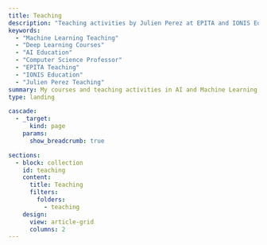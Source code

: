 ```yaml
---
title: Teaching
description: "Teaching activities by Julien Perez at EPITA and IONIS Education Group, covering Machine Learning, Deep Learning, and AI courses"
keywords:
  - "Machine Learning Teaching"
  - "Deep Learning Courses"
  - "AI Education"
  - "Computer Science Professor"
  - "EPITA Teaching"
  - "IONIS Education"
  - "Julien Perez Teaching"
summary: My courses and teaching activities in AI and Machine Learning
type: landing

cascade:
  - _target:
      kind: page
    params:
      show_breadcrumb: true

sections:
  - block: collection
    id: teaching
    content:
      title: Teaching
      filters:
        folders:
          - teaching
    design:
      view: article-grid
      columns: 2
---
```

